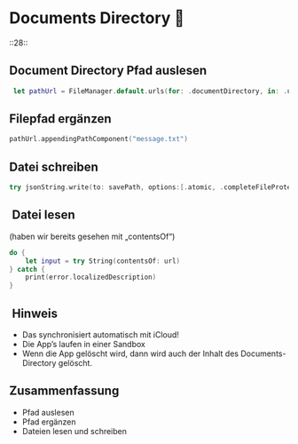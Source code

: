 # Documents Directory 📑
::28::

## Document Directory Pfad auslesen


```swift
 let pathUrl = FileManager.default.urls(for: .documentDirectory, in: .userDomainMask)[0]

```

## Filepfad ergänzen

```swift
pathUrl.appendingPathComponent("message.txt")
```

## Datei schreiben

```swift
try jsonString.write(to: savePath, options:[.atomic, .completeFileProtection])
```

##  Datei lesen

(haben wir bereits gesehen mit „contentsOf“)

```swift
do {
	let input = try String(contentsOf: url)
} catch {
	print(error.localizedDescription)
}
```

##  Hinweis

- Das synchronisiert automatisch mit iCloud!
- Die App’s laufen in einer Sandbox
- Wenn die App gelöscht wird, dann wird auch der Inhalt des Documents-Directory gelöscht.

## Zusammenfassung
- Pfad auslesen
- Pfad ergänzen
- Dateien lesen und schreiben